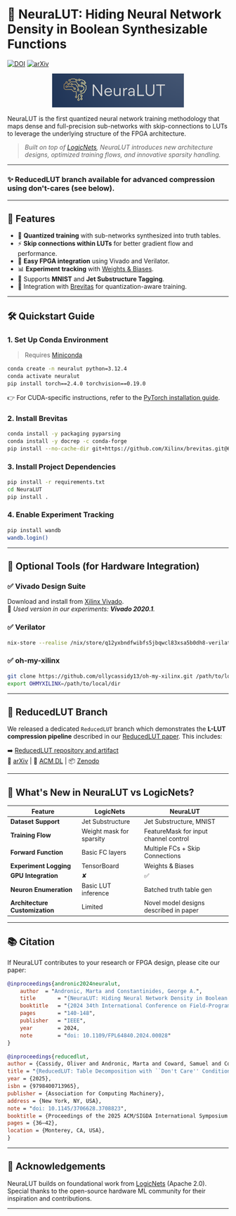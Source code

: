 # 🌟 NeuraLUT: Hiding Neural Network Density in Boolean Synthesizable Functions

[![DOI](https://img.shields.io/badge/DOI-10.1109/FPL64840.2024.00028-orange)](https://doi.org/10.1109/FPL64840.2024.00028)
[![arXiv](https://img.shields.io/badge/arXiv-2403.00849-b31b1b.svg?style=flat)](https://arxiv.org/abs/2403.00849)

<p align="center">
  <img src="logo.png" width="300" alt="NeuraLUT Logo">
</p>

NeuraLUT is the first quantized neural network training methodology that maps dense and full-precision sub-networks with skip-connections to LUTs to leverage the underlying structure of the FPGA architecture.
> _Built on top of [LogicNets](https://github.com/Xilinx/logicnets), NeuraLUT introduces new architecture designs, optimized training flows, and innovative sparsity handling._
---

### ✨ ReducedLUT branch available for advanced compression using don't-cares (see below).

---

## 🚀 Features

- 🔧 **Quantized training** with sub-networks synthesized into truth tables.
- ⚡️ **Skip connections within LUTs** for better gradient flow and performance.
- 🎯 **Easy FPGA integration** using Vivado and Verilator.
- 📊 **Experiment tracking** with [Weights & Biases](https://wandb.ai/).
- 🧠 Supports **MNIST** and **Jet Substructure Tagging**.
- 🧪 Integration with [Brevitas](https://github.com/Xilinx/brevitas) for quantization-aware training.

---

## 🛠️ Quickstart Guide

### 1. Set Up Conda Environment

> Requires [Miniconda](https://docs.conda.io/en/latest/miniconda.html)

```bash
conda create -n neuralut python=3.12.4
conda activate neuralut
pip install torch==2.4.0 torchvision==0.19.0
```

👉 For CUDA-specific instructions, refer to the [PyTorch installation guide](https://pytorch.org/get-started/locally/).

### 2. Install Brevitas

```bash
conda install -y packaging pyparsing
conda install -y docrep -c conda-forge
pip install --no-cache-dir git+https://github.com/Xilinx/brevitas.git@67be9b58c1c63d3923cac430ade2552d0db67ba5
```

### 3. Install Project Dependencies

```bash
pip install -r requirements.txt
cd NeuraLUT
pip install .
```

### 4. Enable Experiment Tracking

```bash
pip install wandb
wandb.login()
```

---

## 🔧 Optional Tools (for Hardware Integration)

### ✅ Vivado Design Suite

Download and install from [Xilinx Vivado](https://www.xilinx.com/products/design-tools/vivado.html).  
📌 _Used version in our experiments: **Vivado 2020.1**._

### ✅ Verilator

```bash
nix-store --realise /nix/store/q12yxbndfwibfs5jbqwcl83xsa5b0dh8-verilator-4.110
```

### ✅ oh-my-xilinx

```bash
git clone https://github.com/ollycassidy13/oh-my-xilinx.git /path/to/local/dir
export OHMYXILINX=/path/to/local/dir
```

---

## 🌿 ReducedLUT Branch

We released a dedicated `ReducedLUT` branch which demonstrates the **L-LUT compression pipeline** described in our [ReducedLUT paper](https://doi.org/10.1145/3706628.3708823). This includes:

➡️ [ReducedLUT repository and artifact](https://github.com/ollycassidy13/ReducedLUT)  
📄 [arXiv](https://arxiv.org/abs/2412.18579) | 📘 [ACM DL](https://dl.acm.org/doi/10.1145/3706628.3708823) | 📦 [Zenodo](https://doi.org/10.5281/zenodo.14499541)

---

## 🧬 What's New in NeuraLUT vs LogicNets?

| Feature | LogicNets | NeuraLUT |
|--------|-----------|-----------|
| **Dataset Support** | Jet Substructure | Jet Substructure, MNIST |
| **Training Flow** | Weight mask for sparsity | FeatureMask for input channel control |
| **Forward Function** | Basic FC layers | Multiple FCs + Skip Connections |
| **Experiment Logging** | TensorBoard | Weights & Biases |
| **GPU Integration** | ✘ | ✅ |
| **Neuron Enumeration** | Basic LUT inference | Batched truth table gen |
| **Architecture Customization** | Limited | Novel model designs described in paper |

---

## 📚 Citation

If NeuraLUT contributes to your research or FPGA design, please cite our paper:

```bibtex
@inproceedings{andronic2024neuralut,
	author	= "Andronic, Marta and Constantinides, George A.",
	title		= "{NeuraLUT: Hiding Neural Network Density in Boolean Synthesizable Functions}",
	booktitle	= "{2024 34th International Conference on Field-Programmable Logic and Applications (FPL)}",
	pages		= "140-148",
	publisher	= "IEEE",
	year		= 2024,
	note		= "doi: 10.1109/FPL64840.2024.00028"
}
```
```bibtex
@inproceedings{reducedlut,
author = {Cassidy, Oliver and Andronic, Marta and Coward, Samuel and Constantinides, George A.},
title = "{ReducedLUT: Table Decomposition with ``Don't Care'' Conditions}",
year = {2025},
isbn = {9798400713965},
publisher = {Association for Computing Machinery},
address = {New York, NY, USA},
note = "doi: 10.1145/3706628.3708823",
booktitle = {Proceedings of the 2025 ACM/SIGDA International Symposium on Field Programmable Gate Arrays},
pages = {36–42},
location = {Monterey, CA, USA},
}
```
---

## 🤝 Acknowledgements

NeuraLUT builds on foundational work from [LogicNets](https://github.com/Xilinx/logicnets) (Apache 2.0).  
Special thanks to the open-source hardware ML community for their inspiration and contributions.

---